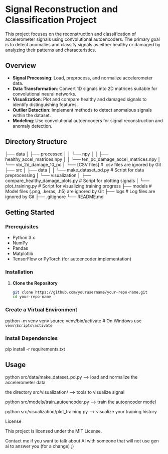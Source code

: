 # Signal Reconstruction and Classification Project

This project focuses on the reconstruction and classification of accelerometer signals using convolutional autoencoders. The primary goal is to detect anomalies and classify signals as either healthy or damaged by analyzing their patterns and characteristics.

## Overview

- **Signal Processing**: Load, preprocess, and normalize accelerometer data.
- **Data Transformation**: Convert 1D signals into 2D matrices suitable for convolutional neural networks.
- **Visualization**: Plot and compare healthy and damaged signals to identify distinguishing features.
- **Outlier Detection**: Implement methods to detect anomalous signals within the dataset.
- **Modeling**: Use convolutional autoencoders for signal reconstruction and anomaly detection.

## Directory Structure

├── data
│   ├── processed
│   │   └── npy
│   │       ├── healthy_accel_matrices.npy
│   │       └── ten_pc_damage_accel_matrices.npy
│   └── vbi_2d_damage_10_pc
│       └── [CSV files]             # .csv files are ignored by Git
├── src
│   ├── data
│   │   └── make_dataset_pd.py      # Script for data preprocessing
│   └── visualization
│       ├── compare_healthy_damage_plots.py  # Script for plotting signals
│       └── plot_training.py        # Script for visualizing training progress
├── models                          # Model files (.png, .keras, .h5) are ignored by Git
├── logs                            # Log files are ignored by Git
├── .gitignore
└── README.md

## Getting Started

### Prerequisites

- Python 3.x
- NumPy
- Pandas
- Matplotlib
- TensorFlow or PyTorch (for autoencoder implementation)

### Installation

1. **Clone the Repository**

   ```bash
   git clone https://github.com/yourusername/your-repo-name.git
   cd your-repo-name

### Create a Virtual Environment


python -m venv venv
source venv/bin/activate  # On Windows use `venv\Scripts\activate`

### Install Dependencies

pip install -r requirements.txt

## Usage

python src/data/make_dataset_pd.py --> load and normalize the accelerometer data

the directory src/visualization/ --> tools to visualize signal

python src/models/train_autoencoder.py --> train the autoencoder model

python src/visualization/plot_training.py --> visualize your training history


License

This project is licensed under the MIT License.

Contact me if you want to talk about AI with someone that will not use gen ai to answer you (for a change) ;)
